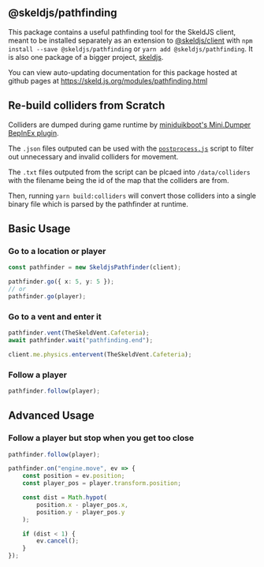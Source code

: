 ## @skeldjs/pathfinding

This package contains a useful pathfinding tool for the SkeldJS client, meant to be installed separately as an extension to [@skeldjs/client](https://npmjs.com/packages/@skeldjs/client) with `npm install --save @skeldjs/pathfinding` or `yarn add @skeldjs/pathfinding`. It is also one package of a bigger project, [skeldjs](https://github.com/skeldjs/SkeldJS).

You can view auto-updating documentation for this package hosted at github pages at https://skeld.js.org/modules/pathfinding.html

## Re-build colliders from Scratch
Colliders are dumped during game runtime by [miniduikboot's Mini.Dumper BepInEx plugin](https://github.com/miniduikboot/Mini.Dumper).

The `.json` files outputed can be used with the [`postprocess.js`](https://github.com/skeldjs/SkeldJS/tree/master/packages/pathfinding/scripts)
script to filter out unnecessary and invalid colliders for movement.

The `.txt` files outputed from the script can be plcaed into `/data/colliders`
with the filename being the id of the map that the colliders are from.

Then, running `yarn build:colliders` will convert those colliders into a single
binary file which is parsed by the pathfinder at runtime.

## Basic Usage

### Go to a location or player
```ts
const pathfinder = new SkeldjsPathfinder(client);

pathfinder.go({ x: 5, y: 5 });
// or
pathfinder.go(player);
```

### Go to a vent and enter it
```ts
pathfinder.vent(TheSkeldVent.Cafeteria);
await pathfinder.wait("pathfinding.end");

client.me.physics.entervent(TheSkeldVent.Cafeteria);
```

### Follow a player
```ts
pathfinder.follow(player);
```

## Advanced Usage
### Follow a player but stop when you get too close
```ts
pathfinder.follow(player);

pathfinder.on("engine.move", ev => {
    const position = ev.position;
    const player_pos = player.transform.position;

    const dist = Math.hypot(
        position.x - player_pos.x,
        position.y - player_pos.y
    );

    if (dist < 1) {
        ev.cancel();
    }
});
```
